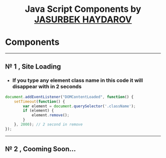 <h1 align="center">Java Script Components by <a href="https://github.com/jasurbekhaydarovcode">JASURBEK HAYDAROV</a></h1>


# Components
---
## № 1 , Site Loading
- ### If you type any element class name in this code it will disappear with in 2 seconds
```js
document.addEventListener("DOMContentLoaded", function() {
    setTimeout(function() {
        var element = document.querySelector('.className');
        if (element) {
            element.remove();
        }
    }, 2000); // 2 second in remove
});
```

---

## № 2 , Cooming Soon...


